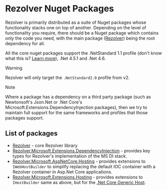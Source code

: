 ﻿# Rezolver Nuget Packages

Rezolver is primarily distributed as a suite of Nuget packages whose functionality stacks one on top of another.
Depending on the level of functionality you require, there should be a Nuget package which contains only the code you need,
with the main package ([Rezolver](rezolver.md)) being the root dependency for all.

All the core nuget packages support the .NetStandard 1.1 profile (don't know what this is? 
[Learn more](https://github.com/dotnet/corefx/blob/master/Documentation/architecture/net-platform-standard.md)), 
.Net 4.5.1 and .Net 4.6.

> [!WARNING]
> Rezolver will only target the `.NetStandard2.0` profile from v2.

> [!NOTE]
> Where a package has a dependency on a third party package (such as Newtonsoft's Json.Net or .Net Core's Microsoft.Extensions.DependencyInjection packages),
> then we try to maintain full support for the same frameworks and profiles that those packages support.

## List of packages

- [Rezolver](rezolver.md) - core Rezolver library
- [Rezolver.Microsoft.Extensions.DependencyInjection](rezolver.microsoft.extensions.dependencyinjection.md) - provides key types for Rezolver's implementation of the MS DI stack.
- [Rezolver.Microsoft.AspNetCore.Hosting](rezolver.microsoft.aspnetcore.hosting.md) - provides extensions to `IWebHostBuilder` to simplify replacing the default IOC container with a Rezolver container in Asp.Net Core applications.
- [Rezolver.Microsoft.Extensions.Hosting](rezolver.microsoft.extensions.hosting.md) - provides extensions to `IHostBuilder` same as above, but for the [.Net Core Generic Host](https://docs.microsoft.com/en-us/aspnet/core/fundamentals/host/generic-host).
